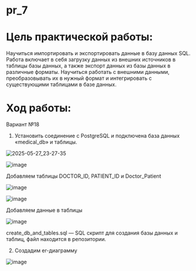 # pr_7
# Цель практической работы:
Научиться импортировать и экспортировать данные в базу данных SQL. Работа включает в себя загрузку данных из внешних источников в таблицы базы данных, а также экспорт данных из базы данных в различные форматы. Научиться работать с внешними данными, преобразовывать их в нужный формат и интегрировать с существующими таблицами в базе данных.
# Ход работы:

Вариант №18

1. Установить соединение с PostgreSQL и подключена база данных «medical_db» и таблицы.



![2025-05-27_23-27-35](https://github.com/user-attachments/assets/fc2b7e51-4e7e-47c6-aa17-3eff42b1caab)



![image](https://github.com/user-attachments/assets/5990162c-cd9d-4096-b12d-c71266773706)





Добавляем таблицы DOCTOR_ID, PATIENT_ID и Doctor_Patient 

![image](https://github.com/user-attachments/assets/03a3d636-3c99-4cfe-acd7-ad84997b0a67)



![image](https://github.com/user-attachments/assets/1dd4cc7f-7536-45eb-accf-e367bf40a798)

Добавляем данные в таблицы 

![image](https://github.com/user-attachments/assets/22d597e8-4085-440f-b14b-146abfd13ef6)


create_db_and_tables.sql — SQL скрипт для создания базы данных и таблиц, файл находится в репозитории.

2. Создадим er-диаграмму


![image](https://github.com/user-attachments/assets/ab381641-dff5-4423-aa1c-d23171cd1b44)
